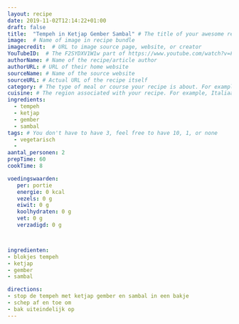 ```yaml
---
layout: recipe
date: 2019-11-02T12:14:22+01:00
draft: false
title:  "Tempeh in Ketjap Gember Sambal" # The title of your awesome recipe
image:  # Name of image in recipe bundle
imagecredit:  # URL to image source page, website, or creator
YouTubeID:  # The F2SYDXV1W1w part of https://www.youtube.com/watch?v=F2SYDXV1W1w
authorName: # Name of the recipe/article author
authorURL: # URL of their home website
sourceName: # Name of the source website
sourceURL: # Actual URL of the recipe itself
category: # The type of meal or course your recipe is about. For example: "dinner", "entree", or "dessert".
cuisine: # The region associated with your recipe. For example, Italiaans, Mediterraans", or Eigen.
ingredients:
  - tempeh
  - ketjap
  - gember
  - sambal
tags: # You don't have to have 3, feel free to have 10, 1, or none
  - vegetarisch
  -
aantal_personen: 2
prepTime: 60
cookTime: 8

voedingswaarden:
   per: portie
   energie: 0 kcal
   vezels: 0 g
   eiwit: 0 g
   koolhydraten: 0 g
   vet: 0 g
   verzadigd: 0 g



ingredienten:
- blokjes tempeh
- ketjap
- gember
- sambal

directions:
- stop de tempeh met ketjap gember en sambal in een bakje
- schep af en toe om
- bak uiteindelijk op
---
```

